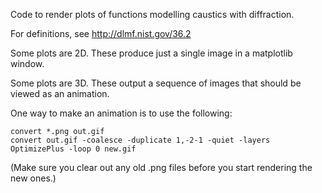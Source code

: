 Code to render plots of functions modelling caustics with diffraction.

For definitions, see http://dlmf.nist.gov/36.2

Some plots are 2D. These produce just a single image in a matplotlib window.

Some plots are 3D. These output a sequence of images that should be viewed as an animation.

One way to make an animation is to use the following:

    convert *.png out.gif
    convert out.gif -coalesce -duplicate 1,-2-1 -quiet -layers OptimizePlus -loop 0 new.gif

(Make sure you clear out any old .png files before you start rendering the new ones.)

